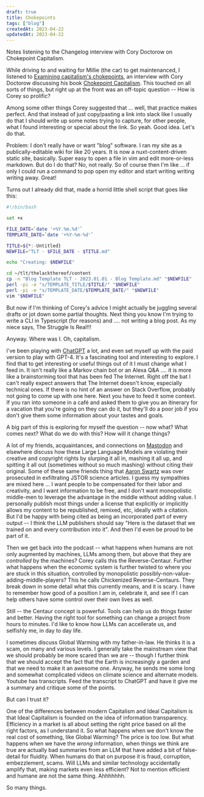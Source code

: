 ```yaml
---
draft: true
title: Chokepoints
tags: ["blog"]
createdAt: 2023-04-22
updatedAt: 2023-04-22
---
```


Notes listening to the Changelog interview with Cory Doctorow on Chokepoint Capitalism.

While driving to and waiting for Millie (the car) to get maintenanced, I listened to [Examining capitalism's chokepoints](https://changelog.com/podcast/535), an interview with Cory Doctorow discussing his book [Chokepoint Capitalism](https://craphound.com/category/chokepoint/). This touched on all sorts of things, but right up at the front was an off-topic question -- How is Corey so prolific?

Among some other things Corey suggested that ... well, that practice makes perfect. And that instead of just copy/pasting a link into slack like I usually do that I should write up some notes trying to capture, for other people, what I found interesting or special about the link. So yeah. Good idea. Let's do that.

Problem: I don't really have or want "blog" software. I ran my site as a publically-editable wiki for like 20 years. It is now a nuxt-content-driven static site, basically. Super easy to open a file in vim and edit more-or-less markdown. But do I do that? No, not really. So of course then I'm like ... if only I could run a command to pop open my editor and start writing writing writing away. Great!

Turns out I already did that, made a horrid little shell script that goes like this:

```sh
#!/bin/bash

set +x

FILE_DATE=`date '+%Y.%m.%d'`
TEMPLATE_DATE=`date '+%Y-%m-%d'`

TITLE=${*:-Untitled}
NEWFILE="TLT - $FILE_DATE - $TITLE.md"

echo "Creating: $NEWFILE"

cd ~/tlt/thelackthereof/content
cp -n "Blog Template TLT - 2023.01.01 - Blog Template.md" "$NEWFILE"
perl -pi -e "s/TEMPLATE_TITLE/$TITLE/" "$NEWFILE"
perl -pi -e "s/TEMPLATE_DATE/$TEMPLATE_DATE/" "$NEWFILE"
vim "$NEWFILE"
```

But now if I'm thinking of Corey's advice I might actually be juggling several drafts or jot down some partial thoughts. Next thing you know I'm trying to write a CLI in Typescript (for reasons) and .... not writing a blog post. As my niece says, The Struggle Is Real!!!

Anyway. Where was I. Oh, capitalism.

I've been playing with [ChatGPT](https://openai.com/blog/chatgpt) a lot, and even set myself up with the paid version to play with GPT-4. It's a fascinating tool and interesting to explore. I find that to get interesting or useful things out of it I must change what I feed in. It isn't really like a Markov chain bot or an Alexa Q&A .... it is more like a brainstorming tool that has been fed The Internet. Right off the bat I can't really expect answers that The Internet doesn't know, especially technical ones. If there is no hint of an answer on Stack Overflow, probably not going to come up with one here. Next you have to feed it some context. If you ran into someone in a café and asked them to give you an itinerary for a vacation that you're going on they can do it, but they'll do a poor job if you don't give them some information about your tastes and goals.

A big part of this is exploring for myself the question -- now what? What comes next? What do we do with this? How will it change things?

A lot of my friends, acquaintances, and connections on [Mastodon](https://mastodon.social/@awwaiid) and elsewhere discuss how these Large Language Models are violating their creative and copyright rights by slurping it all in, mashing it all up, and spitting it all out (sometimes without so much mashing) without citing their original. Some of these same friends thing that [Aaron Swartz](https://en.wikipedia.org/wiki/Aaron_Swartz) was over prosecuted in exfiltrating JSTOR science articles. I guess my sympathies are mixed here ... I want people to be compensated for their labor and creativity, and I want information to be free, and I don't want monopolistic middle-men to leverage the advantage in the middle without adding value. I personally publish most things under a license that explicitly or implicitly allows my content to be republished, remixed, etc, ideally with a citation. But I'd be happy with being cited as being an incorporated part of every output -- I think the LLM publishers should say "Here is the dataset that we trained on and every contribution into it". And then I'd even be proud to be part of it.

Then we get back into the podcast -- what happens when humans are not only augmented by machines, LLMs among them, but above that they are _controlled_ by the machines? Corey calls this the Reverse-Centaur. Further what happens when the economic system is further twisted to where you are stuck in this situation, controlled by monopolistic possibly-non-value-adding-middle-players? This he calls Chickenized Reverse-Centaurs. They break down in some detail what this currently means, and it is scary. I have to remember how good of a position I am in, celebrate it, and see if I can help others have some control over their own lives as well.

Still -- the Centaur concept is powerful. Tools can help us do things faster and better. Having the right tool for something can change a project from hours to minutes. I'd like to know how LLMs can accellerate us, and selfishly me, in day to day life.

I sometimes discuss Global Warming with my father-in-law. He thinks it is a scam, on many and various levels. I generally take the mainstream view that we should probably be more scared than we are -- though I further think that we should accept the fact that the Earth is increasingly a garden and that we need to make it an awesome one. Anyway, he sends me some long and somewhat complicated videos on climate science and alternate models. Youtube has transcripts. Feed the transcript to ChatGPT and have it give me a summary and critique some of the points.

But can I trust it?

One of the differences between modern Capitalism and Ideal Capitalism is that Ideal Capitalism is founded on the idea of information transparency. Efficiency in a market is all about setting the right price based on all the right factors, as I understand it. So what happens when we don't know the real cost of something, like Global Warming? The price is too low. But what happens when we have the _wrong_ information, when things we think are true are actually bad summaries from an LLM that have added a bit of false-detail for fluidity. When humans do that on purpose it is fraud, corruption, embezzlement, scams. Will LLMs and similar technology accidentally amplify that, making markets even less efficient? Not to mention efficient and humane are not the same thing. Ahhhhhhh.

So many things.

